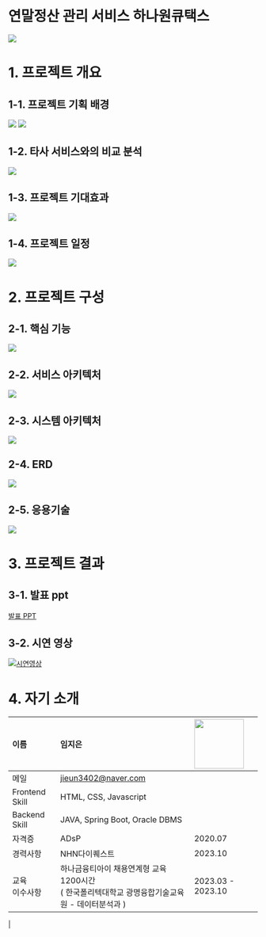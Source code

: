 # 연말정산 관리 서비스 하나원큐택스
<img src="/OneQTax/readme_src/main.PNG"/>

# 1. 프로젝트 개요
## 1-1. 프로젝트 기획 배경
<img src="/OneQTax/readme_src/about_1qtax.PNG"/>
<img src="/OneQTax/readme_src/about_1qtax2.PNG"/>

## 1-2. 타사 서비스와의 비교 분석
<img src="/OneQTax/readme_src/comparative_analysis.PNG"/>

## 1-3. 프로젝트 기대효과
<img src="/OneQTax/readme_src/expected_effect.PNG"/>

## 1-4. 프로젝트 일정
<img src="/OneQTax/readme_src/ganttchart.PNG"/>


# 2. 프로젝트 구성 
## 2-1. 핵심 기능 
<img src="/OneQTax/readme_src/function.PNG"/>

## 2-2. 서비스 아키텍처
<img src="/OneQTax/readme_src/service_architecture.PNG"/>

## 2-3. 시스템 아키텍처
<img src="/OneQTax/readme_src/system_architecture.PNG"/>

## 2-4. ERD 
<img src="/OneQTax/readme_src/erd.PNG"/>

## 2-5. 응용기술
<img src="/OneQTax/readme_src/skill.PNG"/>

# 3. 프로젝트 결과

## 3-1. 발표 ppt 
[발표 PPT](/OneQTax/readme_src/project.pdf)<br>

## 3-2. 시연 영상 
[![시연영상](video.PNG)](https://youtu.be/VABckpc8zD0)

# 4. 자기 소개
| 이름 | 임지은 | <img src="/OneQTax/readme_src/imje_photo" width="100px"/> |
| :--- | :--- | :--- |
| 메일 | <jieun3402@naver.com>  |  |
| Frontend Skill |  HTML, CSS, Javascript | |
| Backend Skill |  JAVA, Spring Boot, Oracle DBMS | |
| 자격증 | ADsP | 2020.07 | 
| 경력사항 | NHN다이퀘스트 | 2023.10 | 
| 교육<br/>이수사항 | 하나금융티아이 채용연계형 교육 1200시간 <br/> ( 한국폴리텍대학교 광명융합기술교육원 - 데이터분석과 ) | 2023.03 - 2023.10 | 
| 
